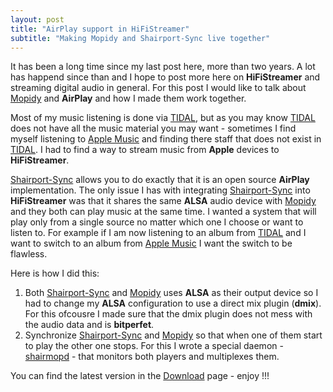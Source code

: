 ```yaml
---
layout: post
title: "AirPlay support in HiFiStreamer"
subtitle: "Making Mopidy and Shairport-Sync live together"
---
```


It has been a long time since my last post here, more than two years. A lot has happend since than and I hope to post
more here on **HiFiStreamer** and streaming digital audio in general. For this post I would like to talk about 
[Mopidy](https://mopidy.com) and **AirPlay** and how I made them work together.

Most of my music listening is done via [TIDAL](https://www.tidal.com), but as you may know [TIDAL](https://www.tidal.com)
does not have all the music material you may want - sometimes I find myself listening to [Apple Music](https://www.apple.com/apple-music/) 
and finding there staff that does not exist in [TIDAL](https://www.tidal.com). I had to find a way to stream music from **Apple**
devices to **HiFiStreamer**.

[Shairport-Sync](https://github.com/mikebrady/shairport-sync/tree/master) allows you to do exactly that it is an open source 
**AirPlay** implementation. The only issue I has with integrating [Shairport-Sync](https://github.com/mikebrady/shairport-sync/tree/master)
into **HiFiStreamer** was that it shares the same **ALSA** audio device with [Mopidy](https://mopidy.com) and they both can play
music at the same time. I wanted a system that will play only from a single source no matter which one I choose or want to
listen to. For example if I am now listening to an album from [TIDAL](https://www.tidal.com) and I want to switch to an album
from [Apple Music](https://www.apple.com/apple-music/) I want the switch to be flawless.

Here is how I did this:

1. Both [Shairport-Sync](https://github.com/mikebrady/shairport-sync/tree/master) and [Mopidy](https://mopidy.com) uses **ALSA** as
   their output device so I had to change my **ALSA** configuration to use a direct mix plugin (**dmix**). For this ofcousre I made sure
   that the dmix plugin does not mess with the audio data and is **bitperfet**.
2. Synchronize [Shairport-Sync](https://github.com/mikebrady/shairport-sync/tree/master) and [Mopidy](https://mopidy.com) so that
   when one of them start to play the other one stops. For this I wrote a special daemon - [shairmopd](https://github.com/orenskl/shairmopd) - that monitors both players and multiplexes them.

You can find the latest version in the [Download](/downloads) page - enjoy !!!
